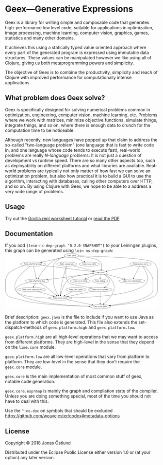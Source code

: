 # Geex—Generative Expressions

Geex is a library for writing simple and composable code that generates high-performance low level code, suitable for applications in optimization, image processing, machine learning, computer vision, graphics, games, statistics and many other domains.

It achieves this using a statically typed value oriented approach where every part of the generated program is expressed using immutable data structures. These values can be manipulated however we like using all of Clojure, giving us both metaprogramming powers and simplicity.

The objective of Geex is to combine the productivity, simplicity and reach of Clojure with improved performance for computationally intense applications.

## What problem does Geex solve?

Geex is specifically designed for solving numerical problems common in optimization, engineering, computer vision, machine learning, etc. Problems where we work with matrices, minimize objective functions, simulate things, integrate things, and so on, where there is enough data to crunch for the computation time to be noticeable.

Although recently, new languages have popped up that claim to address the so-called "two-language problem" (one language that is fast to write code in, and one language whose code tends to execute fast), real-world problems are really *N-language* problems: It is not just a question of development vs runtime speed. There are so many other aspects too, such as deployability on different platforms and what libraries are available. Real-world problems are typically not only matter of how fast we can solve an optimization problem, but also how practical it is to build a GUI to use the algorithm, interacting with databases, calling other computers over HTTP, and so on. By using Clojure with Geex, we hope to be able to a address a very wide range of problems.

## Usage

Try out the [Gorilla repl worksheet tutorial]() or [read the PDF]().

## Documentation
If you add ```[lein-ns-dep-graph "0.2.0-SNAPSHOT"]``` to your Leiningen plugins, this graph can be generated using ```lein ns-dep-graph```:
![Module graph](ns-dep-graph.png)

Brief description:
```geex.java``` is the file to include if you want to use Java as the platform to which code is generated. This file also extends the set-dispatch-methods of ```geex.platform.high``` and ```geex.platform.low```.

```geex.platform.high``` are all high-level operations that we may want to access from different platforms. They are high-level in the sense that they depend on the ```lime.core``` module.

```geex.platform.low``` are all low-level operations that vary from platform to platform. They are low-level in the sense that they don't require the ```geex.core``` module.

```geex.core``` is the main implementation of most common stuff of geex, notable code generation.

```geex.core.exprmap``` is mainly the graph and compilation state of the compiler. Unless you are doing something special, most of the time you should not have to deal with this.


Use the ```^:no-doc``` on symbols that should be excluded
https://github.com/weavejester/codox#metadata-options

## License

Copyright © 2018 Jonas Östlund

Distributed under the Eclipse Public License either version 1.0 or (at
your option) any later version.
